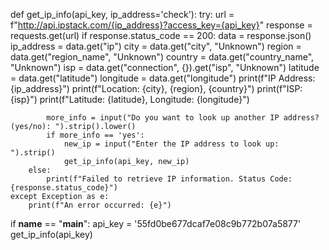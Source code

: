def get_ip_info(api_key, ip_address='check'):
    try:
        url = f"http://api.ipstack.com/{ip_address}?access_key={api_key}"
        response = requests.get(url)
        if response.status_code == 200:
            data = response.json()
            ip_address = data.get("ip")
            city = data.get("city", "Unknown")
            region = data.get("region_name", "Unknown")
            country = data.get("country_name", "Unknown")
            isp = data.get("connection", {}).get("isp", "Unknown")
            latitude = data.get("latitude")
            longitude = data.get("longitude")
            print(f"IP Address: {ip_address}")
            print(f"Location: {city}, {region}, {country}")
            print(f"ISP: {isp}")
            print(f"Latitude: {latitude}, Longitude: {longitude}")
            
            more_info = input("Do you want to look up another IP address? (yes/no): ").strip().lower()
            if more_info == 'yes':
                new_ip = input("Enter the IP address to look up: ").strip()
                get_ip_info(api_key, new_ip)
        else:
            print(f"Failed to retrieve IP information. Status Code: {response.status_code}")
    except Exception as e:
        print(f"An error occurred: {e}")

if __name__ == "__main__":
    api_key = '55fd0be677dcaf7e08c9b772b07a5877'
    get_ip_info(api_key)
